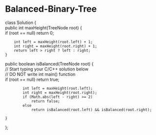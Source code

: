 Balanced-Binary-Tree
====================
class Solution {  
public int maxHeight(TreeNode root) {    
        if (root == null) return 0;    
            
        int left = maxHeight(root.left) + 1;    
        int right = maxHeight(root.right) + 1;    
        return left > right ? left : right;    
    }   
      
   public boolean isBalanced(TreeNode root) {  
        // Start typing your C/C++ solution below  
        // DO NOT write int main() function  
        if (root == null) return true;  
          
      
            int left = maxHeight(root.left);  
            int right = maxHeight(root.right);  
            if (Math.abs(left - right) >= 2)  
                return false;  
            else  
                return isBalanced(root.left) && isBalanced(root.right);  
          
    }  
}; 
